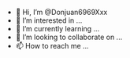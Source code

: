 - 👋 Hi, I’m @Donjuan6969Xxx
- 👀 I’m interested in ...
- 🌱 I’m currently learning ...
- 💞️ I’m looking to collaborate on ...
- 📫 How to reach me ...

<!---
Donjuan6969Xxx/Donjuan6969Xxx is a ✨ special ✨ repository because its `README.md` (this file) appears on your GitHub profile.
You can click the Preview link to take a look at your changes.
--->
